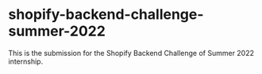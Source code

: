 # shopify-backend-challenge-summer-2022
This is the submission for the Shopify Backend Challenge of Summer 2022 internship. 
